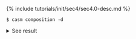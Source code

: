 {% include tutorials/init/sec4/sec4.0-desc.md %}
```
$ casm composition -d
```
<details><summary markdown="span">See result</summary>

```
$ casm composition -d
-- Construct: CASM Project -- 
from: "/Users/bpuchala/mcproj/CASM_test_projects/0.3.X/ZrO_tutorial"

-- Load project data -- 
read: "/Users/bpuchala/mcproj/CASM_test_projects/0.3.X/ZrO_tutorial/.casm/composition_axes.json"


***************************

Standard composition axes:

       KEY     ORIGIN          a     GENERAL FORMULA
       ---        ---        ---     ---
         0 Zr(2)Va(2)  Zr(2)O(2)     Zr(2)Va(2-2a)O(2a)
         1  Zr(2)O(2) Zr(2)Va(2)     Zr(2)Va(2a)O(2-2a)



Please use 'casm composition --select' to choose your composition axes.
```
</details>
<br>
